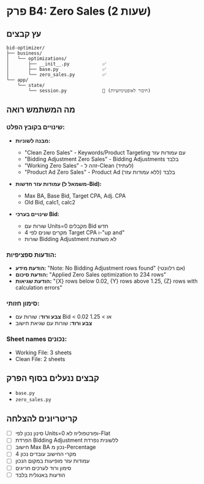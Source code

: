 # פרק B4: Zero Sales (2 שעות)

## עץ קבצים
```
bid-optimizer/
├── business/
│   └── optimizations/
│       ├── __init__.py            ✅
│       ├── base.py                ✅
│       └── zero_sales.py          ✅
└── app/
    └── state/
        └── session.py             🔄 (חיבור לאופטימיזציות)
```

## מה המשתמש רואה

### שינויים בקובץ הפלט:
- **מבנה לשוניות:**
  - "Clean Zero Sales" - Keywords/Product Targeting עם עמודות עזר
  - "Bidding Adjustment Zero Sales" - Bidding Adjustments בלבד
  - "Working Zero Sales" - זהה ל-Clean (לעתיד)
  - "Product Ad Zero Sales" - Product Ad בלבד (ללא עמודות עזר)

- **עמודות עזר חדשות (משמאל ל-Bid):**
  - Max BA, Base Bid, Target CPA, Adj. CPA
  - Old Bid, calc1, calc2

- **שינויים בערכי Bid:**
  - שורות עם Units=0 מקבלים Bid חדש
  - 4 מקרים שונים לפי Target CPA ו-"up and"
  - שורות Bidding Adjustment לא משתנות

### הודעות ספציפיות:
- **הודעת מידע:** "Note: No Bidding Adjustment rows found" (אם רלוונטי)
- **הודעת סיכום:** "Applied Zero Sales optimization to 234 rows"
- **הודעת שגיאות:** "{X} rows below 0.02, {Y} rows above 1.25, {Z} rows with calculation errors"

### סימון חזותי:
- **צבע ורוד:** שורות עם Bid < 0.02 או > 1.25
- **צבע ורוד:** שורות עם שגיאת חישוב

### Sheet names נכונים:
- Working File: 3 sheets
- Clean File: 2 sheets

## קבצים ננעלים בסוף הפרק
- `base.py`
- `zero_sales.py`

## קריטריונים להצלחה
- [ ] סינון נכון לפי Units=0 ופורטפוליוז לא-Flat
- [ ] הפרדת Bidding Adjustment ללשונית נפרדת
- [ ] חישוב Max BA נכון מ-Percentage
- [ ] 4 מקרי החישוב עובדים נכון
- [ ] עמודות עזר מופיעות במקום הנכון
- [ ] סימון ורוד לערכים חריגים
- [ ] הודעות באנגלית בלבד
